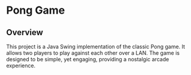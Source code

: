 # Pong Game

## Overview

This project is a Java Swing implementation of the classic Pong game. It allows two players to play against each other over a LAN. The game is designed to be simple, yet engaging, providing a nostalgic arcade experience.
